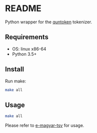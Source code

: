 # README

Python wrapper for the [quntoken](https://github.com/dlt-rilmta/quntoken)
tokenizer.

## Requirements

* OS: linux x86-64
* Python 3.5+

## Install

Run make:

```sh
make all
```

## Usage


```sh
make all
```
Please refer to [e-magyar-tsv](https://github.com/dlt-rilmta/e-magyar-tsv) for
usage.
